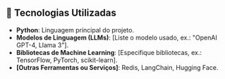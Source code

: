 ## 🧠 Tecnologias Utilizadas

- **Python**: Linguagem principal do projeto.
- **Modelos de Linguagem (LLMs)**: [Liste o modelo usado, ex.: "OpenAI GPT-4, Llama 3"].
- **Bibliotecas de Machine Learning**: [Especifique bibliotecas, ex.: TensorFlow, PyTorch, scikit-learn].
- **[Outras Ferramentas ou Serviços]**: Redis, LangChain, Hugging Face.


